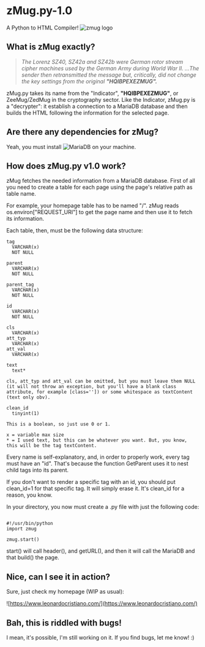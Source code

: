 # zMug.py-1.0
A Python to HTML Compiler!
![zmug logo](https://www.leonardocristiano.com/zmug/img/zmugpy_small.png)

## What is zMug exactly?

> *The Lorenz SZ40, SZ42a and SZ42b were German rotor stream cipher machines used by the German Army during World War II.*
> *...The sender then retransmitted the message but, critically, did not change the key settings from the original **"HQIBPEXEZMUG".***

zMug.py takes its name from the "Indicator", **"HQIBPEXEZMUG"**, or ZeeMug/ZedMug in the cryptography sector. Like the Indicator, zMug.py is a "decrypter": it establish a connection to a MariaDB database and then builds the HTML following the information for the selected page.

## Are there any dependencies for zMug?

Yeah, you must install ![MariaDB on your machine](https://pypi.org/project/mariadb/).

## How does zMug.py v1.0 work?

zMug fetches the needed information from a MariaDB database. First of all you need to create a table for each page using the page's relative path as table name.

For example, your homepage table has to be named "/". zMug reads os.environ["REQUEST_URI"] to get the page name and then use it to fetch its information.

Each table, then, must be the following data structure:

```
tag      
  VARCHAR(x) 
  NOT NULL

parent
  VARCHAR(x)
  NOT NULL

parent_tag      
  VARCHAR(x)
  NOT NULL

id      
  VARCHAR(x)
  NOT NULL

cls
  VARCHAR(x)
att_typ
  VARCHAR(x)
att_val
  VARCHAR(x)

text 
  text*

cls, att_typ and att_val can be omitted, but you must leave them NULL (it will not throw an exception, but you'll have a blank class attribute, for example [class='']) or some whitespace as textContent (text only obv).

clean_id 
  tinyint(1)

This is a boolean, so just use 0 or 1.

x = variable max size
* = I used text, but this can be whatever you want. But, you know, this will be the tag textContent.

```
Every name is self-explanatory, and, in order to properly work, every tag must have an "id". That's because the function GetParent uses it to nest child tags into its parent.

If you don't want to render a specific tag with an id, you should put clean_id=1 for that specific tag. It will simply erase it. It's clean_id for a reason, you know.

In your directory, you now must create a .py file with just the following code:

```

#!/usr/bin/python
import zmug

zmug.start()

```

start() will call header(), and getURL(), and then it will call the MariaDB and that build() the page.

## Nice, can I see it in action?

Sure, just check my homepage (WIP as usual):

![https://www.leonardocristiano.com/](https://www.leonardocristiano.com/)

## Bah, this is riddled with bugs!

I mean, it's possible, I'm still working on it. If you find bugs, let me know! :)